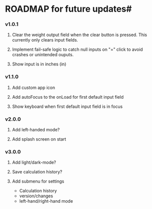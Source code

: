 # ROADMAP for future updates#


### v1.0.1 ###

1. Clear the weight output field when the clear button is pressed. This currently only clears input fields.

2. Implement fail-safe logic to catch null inputs on "=" click to avoid crashes or unintended ouputs.

3. Show input is in inches (in)


### v1.1.0 ###

1. Add custom app icon

2. Add autoFocus to the onLoad for first default input field

3. Show keyboard when first default input field is in focus


### v2.0.0 ###

1. Add left-handed mode?

2. Add splash screen on start


### v3.0.0 ###

1. Add light/dark-mode?

2. Save calculation history?

3. Add submenu for settings
   - Calculation history
   - version/changes
   - left-hand/right-hand mode
